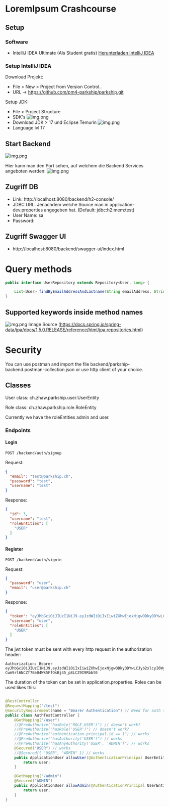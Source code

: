 # LoremIpsum Crashcourse

## Setup

### Software

- IntelliJ IDEA Ultimate (Als Student
  gratis) [Herunterladen IntelliJ IDEA](https://www.jetbrains.com/de-de/idea/download/#section=windows)

### Setup IntelliJ IDEA

Download Projekt:

- File > New > Project from Version Control..
- URL -> https://github.com/pm4-parkship/parkship.git

Setup JDK:

- File > Project Structure
- SDK's
  ![img.png](readme/setupSdk.jpeg)
- Download JDK > 17 und Eclipse Temurin
  ![img.png](readme/project_setup.jpeg)
- Language lvl 17

## Start Backend

![img.png](readme/startBackend.png)

Hier kann man den Port sehen, auf welchem die Backend Services angeboten werden:
![img.png](readme/tomcatPort.png)

## Zugriff DB

- Link: http://localhost:8080/backend/h2-console/
- JDBC URL: Jenachdem welche Source man in application-dev.properties angegeben hat. (Default: jdbc:h2:mem:test)
- User Name: sa
- Password:

## Zugriff Swagger UI

- http://localhost:8080/backend/swagger-ui/index.html

# Query methods

```java
public interface UserRepository extends Repository<User, Long> {

    List<User> findByEmailAddressAndLastname(String emailAddress, String lastname);
}
```

## Supported keywords inside method names

![img.png](readme/img.png)
Image Source (https://docs.spring.io/spring-data/jpa/docs/1.5.0.RELEASE/reference/html/jpa.repositories.html)

# Security

You can use postman and import the file backend/parkship-backend.postman-collection.json or use http client of your
choice.

## Classes

User class: ch.zhaw.parkship.user.UserEntity

Role class: ch.zhaw.parkship.role.RoleEntity

Currently we have the roleEntities admin and user.

### Endpoints

#### Login

```http request
POST /backend/auth/signup
```

Request:

```json
{
  "email": "test@parkship.ch",
  "password": "test",
  "username": "test"
}
```

Response:

```json
{
  "id": 3,
  "username": "test",
  "roleEntities": [
    "USER"
  ]
}
```

#### Register

```http request
POST /backend/auth/signin
```

Request:

```json
{
  "password": "user",
  "email": "user@parkship.ch"
}
```

Response:

```json
{
  "token": "eyJhbGciOiJIUzI1NiJ9.eyJzdWIiOiIxIiwiZXhwIjoxNjgwODkyODYwLCJyb2xlcyI6WyJVU0VSIl0sInVzZXJuYW1lIjoidXNlciJ9.s-Cwm9rl6NCZf7Be04Wk5FfOsBj45_p8LCZ9I9Rbbt0",
  "username": "user",
  "roleEntities": [
    "USER"
  ]
}
```

The jwt token must be sent with every http request in the authorization header:

```http
Authorization: Bearer eyJhbGciOiJIUzI1NiJ9.eyJzdWIiOiIxIiwiZXhwIjoxNjgwODkyODYwLCJyb2xlcyI6WyJVU0VSIl0sInVzZXJuYW1lIjoidXNlciJ9.s-Cwm9rl6NCZf7Be04Wk5FfOsBj45_p8LCZ9I9Rbbt0
```

The duration of the token can be set in application.properties. Roles can be used likes this:

```java

@RestController
@RequestMapping("/test")
@SecurityRequirement(name = "Bearer Authentication") // Need for auth to work in swagger
public class AuthTestController {
    @GetMapping("/user")
    //@PreAuthorize("hasRole('ROLE_USER')") // doesn't work?
    //@PreAuthorize("hasRole('USER')") // doesn't work?
    //@PreAuthorize("authentication.principal.id == 1") // works
    //@PreAuthorize("hasAuthority('USER')") // works
    //@PreAuthorize("hasAnyAuthority('USER', 'ADMIN')") // works
    @Secured("USER") // works
    //@Secured({ "USER", "ADMIN" }) // works
    public ApplicationUser allowUser(@AuthenticationPrincipal UserEntity user) {
        return user;
    }

    @GetMapping("/admin")
    @Secured("ADMIN")
    public ApplicationUser allowAdmin(@AuthenticationPrincipal UserEntity user) {
        return user;
    }
}

```